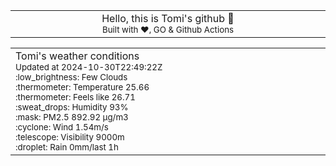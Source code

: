 
<div align="center">
<table>
<tbody>
<td align="center">
<img width="2000" height="0"><br>
Hello, this is Tomi's github 👋<br>
<sup>Built with ❤️, GO & Github Actions</sup><br>
<img width="2000" height="0">
</td>
</tbody>
</table>
</div>
<table>
<tbody>
<td align="left">
<img width="2000" height="0"><br>
Tomi's weather conditions<br>
<sup>Updated at 2024-10-30T22:49:22Z</sup><br>
<sup>:low_brightness: Few Clouds</sup><br>
<sup>:thermometer: Temperature 25.66 </sup><br>
<sup>:thermometer: Feels like 26.71</sup><br>
<sup>:sweat_drops: Humidity 93%</sup><br>
<sup>:mask: PM2.5 892.92 μg/m3</sup><br>
<sup>:cyclone: Wind 1.54m/s </sup><br>
<sup>:telescope: Visibility 9000m </sup><br>
<sup>:droplet: Rain 0mm/last 1h </sup><br>
<img width="2000" height="0">
</td>
<td align="left">
<img width="2000" height="0"><br>
<br>
<img width="2000" height="0">
</td>
</tbody>
</table>
</div>
    
